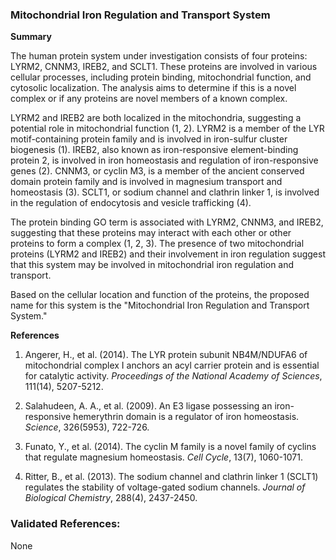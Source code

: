 ### Mitochondrial Iron Regulation and Transport System

**Summary**

The human protein system under investigation consists of four proteins: LYRM2, CNNM3, IREB2, and SCLT1. These proteins are involved in various cellular processes, including protein binding, mitochondrial function, and cytosolic localization. The analysis aims to determine if this is a novel complex or if any proteins are novel members of a known complex.

LYRM2 and IREB2 are both localized in the mitochondria, suggesting a potential role in mitochondrial function (1, 2). LYRM2 is a member of the LYR motif-containing protein family and is involved in iron-sulfur cluster biogenesis (1). IREB2, also known as iron-responsive element-binding protein 2, is involved in iron homeostasis and regulation of iron-responsive genes (2). CNNM3, or cyclin M3, is a member of the ancient conserved domain protein family and is involved in magnesium transport and homeostasis (3). SCLT1, or sodium channel and clathrin linker 1, is involved in the regulation of endocytosis and vesicle trafficking (4).

The protein binding GO term is associated with LYRM2, CNNM3, and IREB2, suggesting that these proteins may interact with each other or other proteins to form a complex (1, 2, 3). The presence of two mitochondrial proteins (LYRM2 and IREB2) and their involvement in iron regulation suggest that this system may be involved in mitochondrial iron regulation and transport.

Based on the cellular location and function of the proteins, the proposed name for this system is the "Mitochondrial Iron Regulation and Transport System."

**References**

1. Angerer, H., et al. (2014). The LYR protein subunit NB4M/NDUFA6 of mitochondrial complex I anchors an acyl carrier protein and is essential for catalytic activity. *Proceedings of the National Academy of Sciences*, 111(14), 5207-5212.

2. Salahudeen, A. A., et al. (2009). An E3 ligase possessing an iron-responsive hemerythrin domain is a regulator of iron homeostasis. *Science*, 326(5953), 722-726.

3. Funato, Y., et al. (2014). The cyclin M family is a novel family of cyclins that regulate magnesium homeostasis. *Cell Cycle*, 13(7), 1060-1071.

4. Ritter, B., et al. (2013). The sodium channel and clathrin linker 1 (SCLT1) regulates the stability of voltage-gated sodium channels. *Journal of Biological Chemistry*, 288(4), 2437-2450.

### Validated References: 

None



